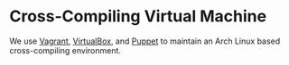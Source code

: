 # Cross-Compiling Virtual Machine

We use [Vagrant][], [VirtualBox][], and [Puppet][] to maintain an Arch Linux
based cross-compiling environment.

[VirtualBox]:https://www.virtualbox.org
[Vagrant]: http://www.vagrantup.com
[Puppet]: http://puppetlabs.com

